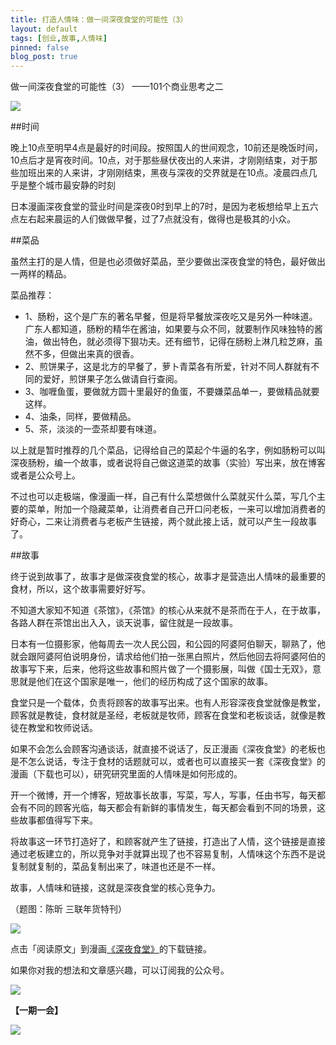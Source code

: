 ```yaml
---
title: 打造人情味：做一间深夜食堂的可能性（3）
layout: default
tags: [创业,故事,人情味]
pinned: false
blog_post: true
---
```



做一间深夜食堂的可能性（3）
——101个商业思考之二

![](http://cnfeat.qiniudn.com/001ve7xRgy6FPTeRBBz45&amp.jpg)

##时间

晚上10点至明早4点是最好的时间段。按照国人的世间观念，10前还是晚饭时间，10点后才是宵夜时间。10点，对于那些昼伏夜出的人来讲，才刚刚结束，对于那些加班出来的人来讲，才刚刚结束，黑夜与深夜的交界就是在10点。凌晨四点几乎是整个城市最安静的时刻

日本漫画深夜食堂的营业时间是深夜0时到早上的7时，是因为老板想给早上五六点左右起来晨运的人们做做早餐，过了7点就没有，做得也是极其的小众。

##菜品

虽然主打的是人情，但是也必须做好菜品，至少要做出深夜食堂的特色，最好做出一两样的精品。

菜品推荐：

- 1、肠粉，这个是广东的著名早餐，但是将早餐放深夜吃又是另外一种味道。广东人都知道，肠粉的精华在酱油，如果要与众不同，就要制作风味独特的酱油，做出特色，就必须得下狠功夫。还有细节，记得在肠粉上淋几粒芝麻，虽然不多，但做出来真的很香。
- 2、煎饼果子，这是北方的早餐了，萝卜青菜各有所爱，针对不同人群就有不同的爱好，煎饼果子怎么做请自行查阅。
- 3、咖喱鱼蛋，要做就方圆十里最好的鱼蛋，不要嫌菜品单一，要做精品就要这样。
- 4、油条，同样，要做精品。
- 5、茶，淡淡的一壶茶却要有味道。

以上就是暂时推荐的几个菜品，记得给自己的菜起个牛逼的名字，例如肠粉可以叫深夜肠粉，编一个故事，或者说将自己做这道菜的故事（实验）写出来，放在博客或者是公众号上。

不过也可以走极端，像漫画一样，自己有什么菜想做什么菜就买什么菜，写几个主要的菜单，附加一个隐藏菜单，让消费者自己开口问老板，一来可以增加消费者的好奇心，二来让消费者与老板产生链接，两个就此接上话，就可以产生一段故事了。

##故事

终于说到故事了，故事才是做深夜食堂的核心，故事才是营造出人情味的最重要的食材，所以，这个故事需要好好写。

不知道大家知不知道《茶馆》，《茶馆》的核心从来就不是茶而在于人，在于故事，各路人群在茶馆出出入入，谈天说事，留住就是一段故事。

日本有一位摄影家，他每周去一次人民公园，和公园的阿婆阿伯聊天，聊熟了，他就会跟阿婆阿伯说明身份，请求给他们拍一张黑白照片，然后他回去将阿婆阿伯的故事写下来，后来，他将这些故事和照片做了一个摄影展，叫做《国士无双》，意思就是他们在这个国家是唯一，他们的经历构成了这个国家的故事。

食堂只是一个载体，负责将顾客的故事写出来。也有人形容深夜食堂就像是教堂，顾客就是教徒，食材就是圣经，老板就是牧师，顾客在食堂和老板谈话，就像是教徒在教堂和牧师说话。

如果不会怎么会顾客沟通谈话，就直接不说话了，反正漫画《深夜食堂》的老板也是不怎么说话，专注于食材的话题就可以，或者也可以直接买一套《深夜食堂》的漫画（下载也可以），研究研究里面的人情味是如何形成的。

开一个微博，开一个博客，短故事长故事，写菜，写人，写事，任由书写，每天都会有不同的顾客光临，每天都会有新鲜的事情发生，每天都会看到不同的场景，这些故事都值得写下来。

将故事这一环节打造好了，和顾客就产生了链接，打造出了人情，这个链接是直接通过老板建立的，所以竞争对手就算出现了也不容易复制，人情味这个东西不是说复制就复制的，菜品复制出来了，味道也还是不一样。

故事，人情味和链接，这就是深夜食堂的核心竞争力。

（题图：陈昕 三联年货特刊）

![](http://cnfeat.qiniudn.com/mHDSX.png)

点击「阅读原文」到漫画[《深夜食堂》](http://dl.dbank.com/c0jwxebaxo)的下载链接。

如果你对我的想法和文章感兴趣，可以订阅我的公众号。

![](http://cnfeat.qiniudn.com/1000.png)

**【一期一会】**

![](http://cnfeat.qiniudn.com/617ccc0cgd77f1e663d7f&690.jpg)
